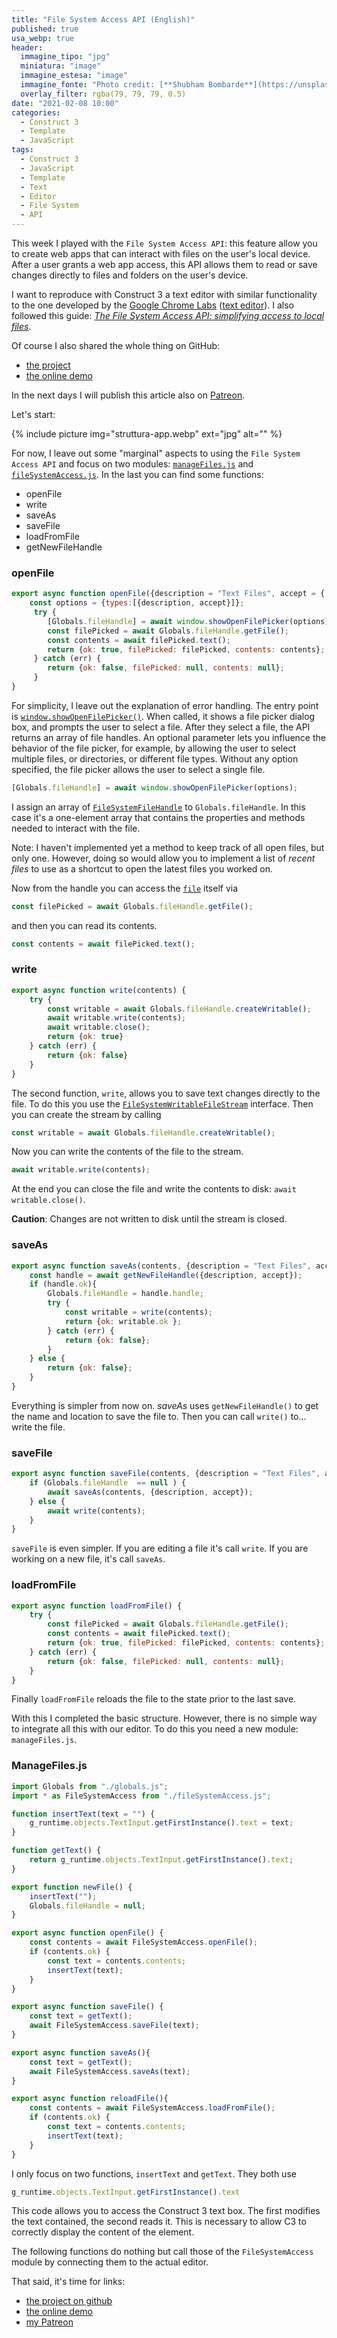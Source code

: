 ```yaml
---
title: "File System Access API (English)"
published: true
usa_webp: true
header:
  immagine_tipo: "jpg"
  miniatura: "image"
  immagine_estesa: "image"
  immagine_fonte: "Photo credit: [**Shubham Bombarde**](https://unsplash.com/@shubhambombarde)"
  overlay_filter: rgba(79, 79, 79, 0.5)
date: "2021-02-08 10:00"
categories:
  - Construct 3
  - Template
  - JavaScript
tags:
  - Construct 3
  - JavaScript
  - Template
  - Text
  - Editor
  - File System
  - API
---
```


This week I played with the `File System Access API`: this feature allow you to create web apps that can interact with files on the user's local device. After a user grants a web app access, this API allows them to read or save changes directly to files and folders on the user's device.

I want to reproduce with Construct 3 a text editor with similar functionality to the one developed by the [Google Chrome Labs](https://github.com/GoogleChromeLabs) ([text editor](https://googlechromelabs.github.io/text-editor/)). I also followed this guide: _[The File System Access API: simplifying access to local files](https://web.dev/file-system-access/)_.

Of course I also shared the whole thing on GitHub:
- [the project](https://github.com/el3um4s/construct-demo)
- [the online demo](https://c3demo.stranianelli.com/javascript/008-text-editor/demo/)

In the next days I will publish this article also on [Patreon](https://www.patreon.com/el3um4s).

Let's start:

{% include picture img="struttura-app.webp" ext="jpg" alt="" %}

For now, I leave out some "marginal" aspects to using the `File System Access API` and focus on two modules: [`manageFiles.js`](https://github.com/el3um4s/construct-demo/blob/master/javascript/008-text-editor/source/files/scripts/managefiles.js) and [`fileSystemAccess.js`](https://github.com/el3um4s/construct-demo/blob/master/javascript/008-text-editor/source/files/scripts/filesystemaccess.js). In the last you can find some functions:

- openFile
- write
- saveAs
- saveFile
- loadFromFile
- getNewFileHandle

### openFile

```js
export async function openFile({description = "Text Files", accept = {'text/plain': ['.txt', '.md']}} = {}) {
	const options = {types:[{description, accept}]};
	 try {
	 	[Globals.fileHandle] = await window.showOpenFilePicker(options);
		const filePicked = await Globals.fileHandle.getFile();
		const contents = await filePicked.text();
		return {ok: true, filePicked: filePicked, contents: contents};
	 } catch (err) {
		return {ok: false, filePicked: null, contents: null};
	 }
}
```

For simplicity, I leave out the explanation of error handling. The entry point is [`window.showOpenFilePicker()`](https://wicg.github.io/file-system-access/#api-showopenfilepicker). When called, it shows a file picker dialog box, and prompts the user to select a file. After they select a file, the API returns an array of file handles. An optional parameter lets you influence the behavior of the file picker, for example, by allowing the user to select multiple files, or directories, or different file types. Without any option specified, the file picker allows the user to select a single file. 

```js
[Globals.fileHandle] = await window.showOpenFilePicker(options);
```

I assign an array of [`FileSystemFileHandle`](https://wicg.github.io/file-system-access/#filesystemfilehandle) to `Globals.fileHandle`. In this case it's a one-element array that contains the properties and methods needed to interact with the file.

Note: I haven't implemented yet a method to keep track of all open files, but only one. However, doing so would allow you to implement a list of _recent files_ to use as a shortcut to open the latest files you worked on.

Now from the handle you can access the [`file`](https://w3c.github.io/FileAPI/) itself via

```js
const filePicked = await Globals.fileHandle.getFile();
```

and then you can read its contents.

```js
const contents = await filePicked.text();
```

### write

```js
export async function write(contents) {
	try {
		const writable = await Globals.fileHandle.createWritable();
		await writable.write(contents);
		await writable.close();
		return {ok: true}
	} catch (err) {
		return {ok: false}
	}	
}
```

The second function, `write`, allows you to save text changes directly to the file. To do this you use the [`FileSystemWritableFileStream`](https://wicg.github.io/file-system-access/#api-filesystemwritablefilestream) interface. Then you can create the stream by calling

```js
const writable = await Globals.fileHandle.createWritable();
```

Now you can write the contents of the file to the stream.

```js
await writable.write(contents);
```

At the end you can close the file and write the contents to disk: `await writable.close()`.

**Caution**: Changes are not written to disk until the stream is closed.

### saveAs

```js
export async function saveAs(contents, {description = "Text Files", accept = {'text/plain': ['.txt', '.md']}} = {} ) {
	const handle = await getNewFileHandle({description, accept});
	if (handle.ok){
		Globals.fileHandle = handle.handle;
		try {
			const writable = write(contents);
			return {ok: writable.ok };
		} catch (err) {
			return {ok: false};
		}
	} else {
		return {ok: false};
	}
}
```

Everything is simpler from now on. _saveAs_ uses `getNewFileHandle()` to get the name and location to save the file to. Then you can call `write()` to... write the file.

### saveFile

```js
export async function saveFile(contents, {description = "Text Files", accept = {'text/plain': ['.txt', '.md']}} = {} ) {
	if (Globals.fileHandle  == null ) {
		await saveAs(contents, {description, accept});
	} else {
		await write(contents);
	}
}
```

`saveFile` is even simpler. If you are editing a file it's call `write`. If you are working on a new file, it's call `saveAs`. 

### loadFromFile

```js
export async function loadFromFile() {
	try {
		const filePicked = await Globals.fileHandle.getFile();
		const contents = await filePicked.text();
		return {ok: true, filePicked: filePicked, contents: contents};
	} catch (err) {
		return {ok: false, filePicked: null, contents: null};
	}
}
```

Finally `loadFromFile` reloads the file to the state prior to the last save.

With this I completed the basic structure. However, there is no simple way to integrate all this with our editor. To do this you need a new module: `manageFiles.js`.

### ManageFiles.js

```js
import Globals from "./globals.js";
import * as FileSystemAccess from "./fileSystemAccess.js";

function insertText(text = "") {
	g_runtime.objects.TextInput.getFirstInstance().text = text;
}

function getText() {
	return g_runtime.objects.TextInput.getFirstInstance().text;
}

export function newFile() {
	insertText("");
	Globals.fileHandle = null;
}

export async function openFile() {
	const contents = await FileSystemAccess.openFile();
	if (contents.ok) { 
		const text = contents.contents;
		insertText(text);
	}
}

export async function saveFile() {
	const text = getText();
	await FileSystemAccess.saveFile(text);
}

export async function saveAs(){
	const text = getText();
	await FileSystemAccess.saveAs(text);
}

export async function reloadFile(){
	const contents = await FileSystemAccess.loadFromFile();
	if (contents.ok) { 
		const text = contents.contents;
		insertText(text);
	}
}
```

I only focus on two functions, `insertText` and `getText`. They both use 

```js
g_runtime.objects.TextInput.getFirstInstance().text
```

This code allows you to access the Construct 3 text box. The first modifies the text contained, the second reads it. This is necessary to allow C3 to correctly display the content of the element.

The following functions do nothing but call those of the `FileSystemAccess` module by connecting them to the actual editor.


That said, it's time for links:

- [the project on github](https://github.com/el3um4s/construct-demo)
- [the online demo](https://c3demo.stranianelli.com/javascript/007-youtube/demo/)
- [my Patreon](https://www.patreon.com/el3um4s)
